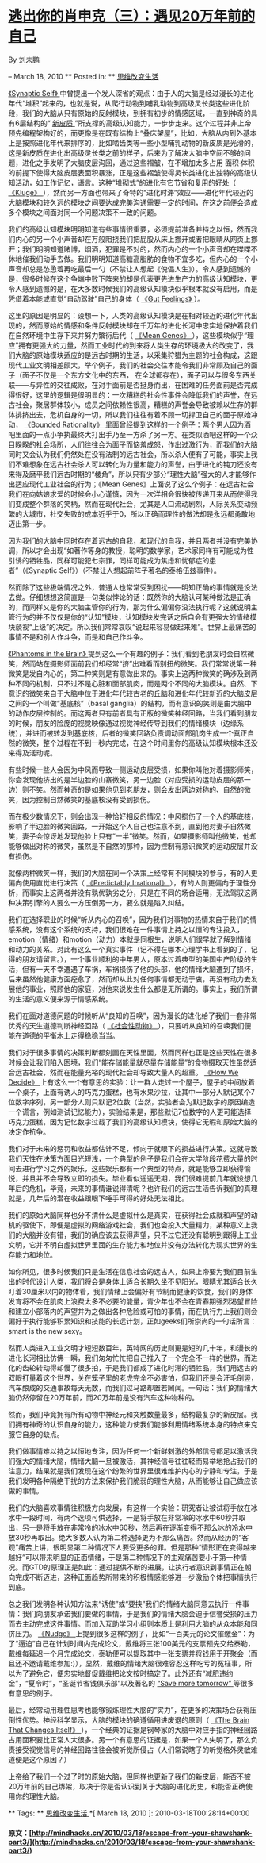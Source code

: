 #  [ 逃出你的肖申克（三）：遇见20万年前的自己 ](http://mindhacks.cn/2010/03/18/escape-from-your-shawshank-part3/)

By  [ 刘未鹏 ](http://mindhacks.cn/author/pongba/)

–  March 18, 2010  ** Posted in: ** [ 思维改变生活 ](http://mindhacks.cn/topics/mind/)

[ 《Synaptic Self》 ](http://book.douban.com/subject/2345245/) 中曾提出一个发人深省的观点：由于人的大脑是经过漫长的进化年代“堆积”起来的，也就是说，从爬行动物到哺乳动物到高级灵长类这些进化阶段，我们的大脑从只有原始的反射模块，到拥有初步的情感区域，一直到神奇的具有6层结构的“ [ 新皮质 ](http://en.wikipedia.org/wiki/Neocortex) ”所支撑的高级认知能力，一步步走来。这个过程并非上帝预先编程架构好的，而更像是在既有结构上“叠床架屋”，比如，大脑从内到外基本上是按照进化年代来排序的，比如啮齿类等一些小型哺乳动物的新皮质是光滑的，这是新皮质在进化出高级灵长类之前的样子，后来为了解决大脑中空间不够的问题，进化之手发明了大脑皮层沟回，通过这些褶皱，在不增加太多占用 <strike> 面积 </strike> 体积的前提下使得大脑皮层表面积暴涨，正是这些褶皱使得灵长类进化出独特的高级认知活动，如工作记忆，语言。这种“堆砌式”的进化有它节省和复用的好处（ [ 《Kluge》 ](http://book.douban.com/subject/4198063/) ），然而另一方面也带来了奇特的“进化时滞”效应——进化年代较近的大脑模块和较久远的模块之间要达成完美沟通需要一定的时间，在这之前便会造成多个模块之间面对同一个问题决策不一致的问题。 

我们的高级认知模块明明知道有些事情很重要，必须提前准备并持之以恒，然而我们内心的另一个小声音却在万般阻挠我们把屁股从床上挪开或者把眼睛从网页上挪开；我们明明知道赌博，烟酒，犯罪是不对的，然而内心的一个小声音却在喋喋不休地催我们动手去做。我们明明知道高糖高脂肪的食物不宜多吃，但内心的一个小声音却总是怂恿着再吃最后一勺（不禁让人想起《傀儡人生》）。令人感到遗憾的是，很多时候在这个争端中败下阵来的却是代表更先进生产力的高级认知模块，更令人感到遗憾的是，在大多数时候我们的高级认知模块似乎根本就没有启用，而是凭借着本能或直觉“自动驾驶”自己的身体（ [ 《Gut Feelings》 ](http://book.douban.com/subject/2252432/) ）。 

这里的原因是明显的：设想一下，人类的高级认知模块是在相对较近的进化年代出现的，然而原始的情感和条件反射模块却在千万年的进化长河中忠实地保护着我们在自然环境中生存下来并努力繁衍后代（ [ 《Mean Genes》 ](http://book.douban.com/subject/4010184/) ），这些模块似乎“理应”拥有更强大的力量，然而工业时代的到来将人类生存的环境极大的改变了，我们大脑的原始模块适应的是远古时期的生活，以采集狩猎为主题的社会构成，这跟现代工业文明相差颇大，举个例子，我们的社会交往本能令我们非常顾及自己的面子（面子不仅是一个东方文化中的东西， 在全球都存在），面子可以与很多东西关联——与异性的交往成败，在对手面前是否挺身而出，在困难的任务面前是否完成得很好，这里的逻辑是很明显的：一次糟糕的社会性事件会降低我们的声誉，在远古社会，聚居群体较小，成员之间依赖性很高，糟糕的声誉会导致被赖以生存的群体排挤出去，危机自身的一切，所以我们往往有着不顾一切捍卫自己的面子原始冲动， [ 《Bounded Rationality》 ](http://book.douban.com/subject/2374426/) 里面曾经提到这样的一个例子：两个男人因为酒吧里面的一点小争执最终大打出手乃至一方杀了另一方。在类似酒吧这样的一个众目睽睽的社会场所，人们往往会为面子而恼羞成怒，作出过激行为，而我们的大脑同时又会认为我们仍然处在没有法制的远古社会，所以杀人便有了可能，事实上我们不难想象在远古社会杀人可以转化为力量和能力的声誉，由于进化的钝刀还没有来得及磨平我们远古时期的“棱角”，所以只有少部分“理性大脑”强大的人才能够作出适应现代工业社会的行为；《Mean Genes》上面说了这么个例子：在远古社会我们在向姑娘求爱的时候会小心谨慎，因为一次洋相会很快被传递开来从而使得我们变成整个群落的笑柄，然而在现代社会，尤其是人口流动剧烈，人际关系变动频繁的大城市，社交失败的成本近乎于0，所以正确而理性的做法却是永远都勇敢地迈出第一步。 

因为我们的大脑中同时存在着远古的自我，和现代的自我，并且两者并没有完美协调，所以才会出现“如著作等身的教授，聪明的数学家，艺术家同样有可能成为性引诱的牺牲品，同样可能犯七宗罪，同样可能成为焦虑和忧郁症的患者”（《Synaptic Self》）（不禁让人想起前阵子著名的泰格伍兹事件）。 

然而除了这些极端情况之外，普通人也常常受到困扰——明知正确的事情就是没法去做。仔细想想这简直是一句类似悖论的话：既然你的大脑认可某种做法是正确的，而同样又是你的大脑主管你的行为，那为什么偏偏你没法执行呢？这就说明主管行为的并不仅仅是你的“认知”模块，认知模块发完话之后自会有更强大的情绪模块藐视“上级”的决定。所以我们常常哀叹“说起来容易做起来难”。世界上最痛苦的事情不是和别人作斗争，而是和自己作斗争。 

[ 《Phantoms in the Brain》 ](http://book.douban.com/subject/1868282/) 提到这么一个有趣的例子：我们看到老朋友时会自然微笑，然而站在摄影师面前我们却经常“挤”出难看而别扭的微笑。我们常常说第一种微笑是发自内心的，第二种笑则是有意做出来的。事实上这两种微笑的确涉及到两种不同的机制，只不过不是心脏和面部肌肉，而是两个不同的大脑模块。自然、下意识的微笑来自于大脑中位于进化年代较古老的丘脑和进化年代较新近的大脑皮层之间的一个叫做“基底核”（basal ganglia）的结构，而有意识的笑则是由大脑中的动作皮层控制的。而这两者只有前者具有正版的微笑神经回路，当我们看到朋友的时候，朋友的脸庞的视觉映像通过视觉神经传导到我们的情绪模块（边缘系统），并进而被转发到基底核，后者的微笑回路负责调动面部肌肉生成一个真正自然的微笑，整个过程在不到一秒内完成，在这个时间里你的高级认知模块根本还没来得及活动呢。 

有些时候一些人会因为中风而导致一侧运动皮层受损，如果你叫他对着摄影师笑，你会发现他挤出的是半边脸的山寨微笑，另一边脸（对应受损的运动皮层的那一边）则不笑。然而神奇的是如果他见到老朋友，则会发出两边对称的、自然的微笑，因为控制自然微笑的基底核没有受到损伤。 

而在极少数情况下，则会出现一种恰好相反的情况：中风损伤了一个人的基底核，影响了半边脸的微笑回路，一开始这个人自己也注意不到，直到他对妻子自然微笑，妻子会惊讶地发现他脸上只有“一半”微笑。然而，如果摄影师叫他微笑，他却能够做出对称的微笑，虽然是不自然的那种，因为控制有意识微笑的运动皮层并没有损伤。 

就像两种微笑一样，我们的大脑在同一个决策上经常有不同模块的参与，有的人更偏向使用直觉进行决策（ [ 《Predictably Irrational》 ](http://book.douban.com/subject/2990015/) ），有的人则更偏向于理性分析，而事实上这两者并没有孰优孰劣之分，只是在不同的场合适用，无法驾驭这两种决策引擎的人要么一方压倒另一方，要么就是陷入纠结。 

我们在选择职业的时候“听从内心的召唤”，因为我们对事物的热情来自于我们的情感系统，没有这个系统的支持，我们很难在一件事情上持之以恒的专注投入，emotion（情绪）和motion（动力）本就是同根生，说明人们很早就了解到情绪和动力的关系。对此有这么一个真实事件（记不得在哪本心理学书上看到的了，记得的朋友请留言。），一个事业顺利的中年男人，原本过着典型的美国中产阶级的生活，但有一天不幸遭遇了车祸，车祸损伤了他的头部，他的情绪大脑遭到了损坏，后来虽然他健康方面痊愈了，然而却从此对任何事情都无动于衷，再没有动力去发展他的事业，照顾他的家庭，对他来说发生什么都是无所谓的。事实上，我们所谓的生活的意义便来源于情感系统。 

我们在面对道德问题的时候听从“良知的召唤”，因为漫长的进化给了我们一套非常优秀的天生道德判断神经回路（ [ 《社会性动物》 ](http://book.douban.com/subject/2328458/) ），只要听从良知的召唤我们便能在道德的平衡木上走得稳稳当当。 

我们对于很多事情的决策判断都刻画在天性里面，然而同样也正是这些天性在很多时候会让我们陷入困境，我们“能存储能量就尽量存储能量”的食物摄取天性虽然适合远古社会，然而在能量充裕的现代社会却导致大量人的超重。 [ 《How We Decide》 ](http://book.douban.com/subject/3440613/) 上有这么一个有意思的实验：让一群人走过一个屋子，屋子的中间放着一个桌子，上面有诱人的巧克力蛋糕，也有水果沙拉，让其中一部分人默记某个7位数字序列，另一部分人则只默记2位数（当然，实验者会为默记数字的原因编造一个谎言，例如测试记忆能力），实验结果是，那些默记7位数字的人更可能选择巧克力蛋糕，因为记忆数字过载了我们的高级认知模块，使得它无暇和原始大脑的决定作抗争。 

我们对于未来的惩罚和收益都估计不足，倾向于就眼下的损益进行决策。这就导致我们天性在决策方面目光短浅，一个典型的例子是我们会在大学阶段花费大量的时间去进行学习之外的娱乐，这些娱乐都有一个典型的特点，就是能够立即获得愉悦，并且并不会导致立即的损失。毕业看似遥遥无期，我们很难提前几年就设想几年后的危机，毕竟，未来的事情谁说得清呢？也许我们的远古生活告诉我们的真理就是，几年后的潜在收益跟眼下唾手可得的好处无法相比。 

我们的原始大脑同样也分不清什么是虚拟什么是真实，在获得社会成就和声望的动机的驱使下，即便是虚拟的网络游戏社会，我们也会投入大量精力，某种意义上我们的大脑并没有错，我们的确应该去获得声望，只不过它还没有聪明到跟得上工业文明，它并不明白虚拟世界里面的生存能力和地位并没有办法转化为现实世界的生存能力和地位。 

如你所见，很多时候我们只是生活在信息社会的远古人，如果上帝要为我们目前生出的时代设计人类，我们将会是身体上适合长期久坐不见阳光，眼睛尤其适合长久盯着30厘米以内的物体看，我们情绪上会偏好有节制而健康的饮食，我们的身体发育将不会在肌肉上浪费太多不必要的能量，青少年也不会在青春期强烈渴望冒险和建立小部落内的声望并为之做出各种危险或可怕的事情，而在执行力上我们则会偏好于执行能够积累知识和技能的长远计划，正如geeks们所崇尚的一句话所言：smart is the new sexy。 

然而人类进入工业文明才短短数百年，英特网的历史则更是短的几十年，和漫长的进化长河相比仿佛一瞬，我们匆匆忙忙把自己推入了一个完全不一样的世界，而进化的齿轮转动得却慢了很多拍，于是我们都成了进化时滞的牺牲品，我们用远古的双眼打量着这个世界，关在笼子里的老虎完全不必害怕，但我们还是会汗毛倒竖，汽车酿成的交通事故每天无数，而我们过马路却置若罔闻。一句话：我们的情绪大脑仍然停留在20万年前，而20万年前是没有汽车这种物种的。 

然而，我们毕竟拥有所有动物中神经元和突触数量最多，结构最复杂的新皮层。我们拥有神奇的认识自身的能力，这种能力使我们能够利用情绪系统本身的特点来克服它自身的缺点。 

我们做事情难以持之以恒地专注，因为任何一个新鲜刺激的外部信号都足以激活我们强大的情绪大脑，情绪大脑一旦被激活，其神经信号往往轻而易举地抢占我们的注意力，结果就是我们发现在这个纷繁的世界里很难维护内心的宁静和专注，于是我们发明各种隔绝干扰的方法来保护我们脆弱的理性大脑，从而能够让自己做应该做的事情。 

我们的大脑喜欢事情往积极方向发展，有这样一个实验：研究者让被试将手放在冰水中一段时间，有两个选项可供选择，一是将手放在非常冷的冰水中60秒并取出，另一是将手放在非常冷的冰水中60秒，然后再在逐渐变得不那么冰的冷水中放30秒再取出。绝大多数人认为第二种选择更为不那么痛苦。然而从经历的“客观”痛苦上讲，很明显第二种情况下人要受更多的罪。但是那种“情形正在变得越来越好”可以带来明显的正面情绪，于是第二种情况下的主观痛苦要小于第一种情况。而GTD的原理正是如此：通过提供不断的进展，让执行者意识到事情正在朝向完成不断迈进，这种正面趋势所带来的积极情感能够进一步激励个体把事情执行到底。 

总之我们发明各种认知方法来“诱使”或“要挟”我们的情绪大脑同意去执行一件事情：我们向朋友承诺我们要做的事情，于是我们的情绪大脑会迫于信誉受损的压力而去主动完成这件事情。而加入互助学习小组则本质上是利用大脑的从众本能和同侪压力。 [ 《Nudge》 ](http://book.douban.com/subject/4022709/) 上提到很多这样的例子，比如“一百美元的论文催缴金”：为了“逼迫”自己在计划时间内完成论文，戴维将三张100美元的支票预先交给泰勒，戴维每延迟一个月完成论文，泰勒便可以提取其中一张支票并将钱用于开聚会（而且还不邀请戴维参加:)），显然，戴维的情绪大脑很难容忍这样吃亏的冤枉事，所以为了避免它，便忠实地督促戴维把论文按时搞定了。此外还有“减肥违约金”，“夏令时”，“圣诞节省钱俱乐部”以及著名的 [ “Save more tomorrow” ](http://faculty.chicagobooth.edu/richard.thaler/research/SMarTJPE.pdf) 等很多有意思的例子。 

最后，经常动用理性思考也能够锻炼理性大脑的“实力”，在更多的决策场合获得压倒性优势。神经科学显示，大脑的模块的确遵循用进废退的原则（ [ 《The Brain That Changes Itself》 ](http://book.douban.com/subject/2370985/) ），一个经典的证据是钢琴家的大脑中对应手指的神经回路占用面积要比正常人大很多。另一个有意思的证据是，如果一个人失明了，那么负责接受视觉信号的神经回路往往会被听觉所侵占（人们常说瞎子的听觉格外灵敏难道便是这个原因？） 

上帝给了我们一个过了时的原始大脑，但同样也更新了我们的新皮层，能否不被20万年前的自己绑架，取决于你是否认识到关于大脑的进化历史，和能否正确使用你的理性大脑。 

** Tags: ** [ 思维改变生活 ](http://mindhacks.cn/tags/%e6%80%9d%e7%bb%b4%e6%94%b9%e5%8f%98%e7%94%9f%e6%b4%bb/)
  *[
      March 18, 2010
     ]: 2010-03-18T00:28:14+00:00
#### 原文：[http://mindhacks.cn/2010/03/18/escape-from-your-shawshank-part3/](http://mindhacks.cn/2010/03/18/escape-from-your-shawshank-part3/)